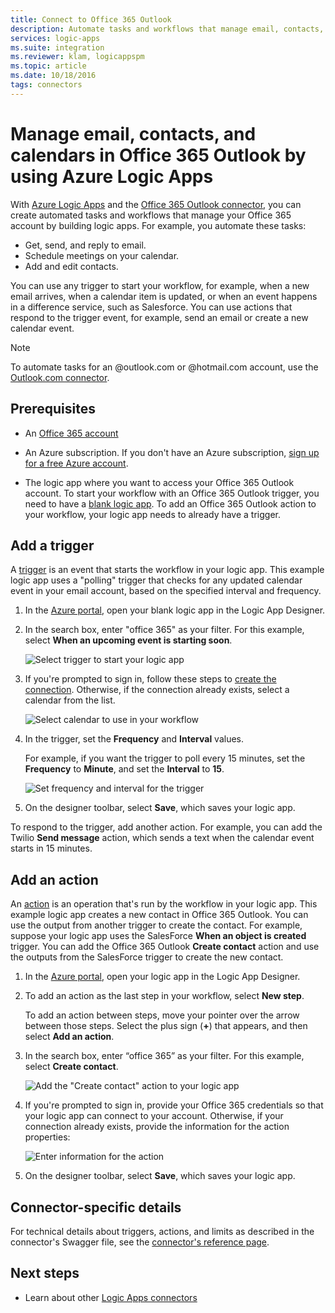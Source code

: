```yaml
---
title: Connect to Office 365 Outlook
description: Automate tasks and workflows that manage email, contacts, and calendars in Office 365 Outlook by using Azure Logic Apps 
services: logic-apps
ms.suite: integration
ms.reviewer: klam, logicappspm
ms.topic: article
ms.date: 10/18/2016
tags: connectors
---
```


# Manage email, contacts, and calendars in Office 365 Outlook by using Azure Logic Apps

With [Azure Logic Apps](../logic-apps/logic-apps-overview.md) and the [Office 365 Outlook connector](/connectors/office365connector/), you can create automated tasks and workflows that manage your Office 365 account by building logic apps. For example, you automate these tasks:

* Get, send, and reply to email. 
* Schedule meetings on your calendar.
* Add and edit contacts. 

You can use any trigger to start your workflow, for example, when a new email arrives, when a calendar item is updated, or when an event happens in a difference service, such as Salesforce. You can use actions that respond to the trigger event, for example, send an email or create a new calendar event. 

> [!NOTE]
> To automate tasks for an @outlook.com or @hotmail.com account, use the 
> [Outlook.com connector](../connectors/connectors-create-api-outlook.md).

## Prerequisites

* An [Office 365 account](https://www.office.com/)

* An Azure subscription. If you don't have an Azure subscription, [sign up for a free Azure account](https://azure.microsoft.com/free/). 

* The logic app where you want to access your Office 365 Outlook account. To start your workflow with an Office 365 Outlook trigger, you need to have a [blank logic app](../logic-apps/quickstart-create-first-logic-app-workflow.md). To add an Office 365 Outlook action to your workflow, your logic app needs to already have a trigger.

## Add a trigger

A [trigger](../logic-apps/logic-apps-overview.md#logic-app-concepts) is an event that starts the workflow in your logic app. This example logic app uses a "polling" trigger that checks for any updated calendar event in your email account, based on the specified interval and frequency.

1. In the [Azure portal](https://portal.azure.com), open your blank logic app in the Logic App Designer.

1. In the search box, enter "office 365" as your filter. For this example, select **When an upcoming event is starting soon**.
   
   ![Select trigger to start your logic app](./media/connectors-create-api-office365-outlook/office365-trigger.png)

1. If you're prompted to sign in, follow these steps to [create the connection](#create-connection). Otherwise, if the connection already exists, select a calendar from the list.
   
   ![Select calendar to use in your workflow](./media/connectors-create-api-office365-outlook/sample-calendar.png)

1. In the trigger, set the **Frequency** and **Interval** values.

   For example, if you want the trigger to poll every 15 minutes, set the **Frequency** to **Minute**, and set the **Interval** to **15**.
   
   ![Set frequency and interval for the trigger](./media/connectors-create-api-office365-outlook/calendar-settings.png)

1. On the designer toolbar, select **Save**, which saves your logic app.

To respond to the trigger, add another action. For example, you can add the Twilio **Send message** action, which sends a text when the calendar event starts in 15 minutes.

## Add an action

An [action](../logic-apps/logic-apps-overview.md#logic-app-concepts) is an operation that's run by the workflow in your logic app. This example logic app creates a new contact in Office 365 Outlook. You can use the output from another trigger to create the contact. For example, suppose your logic app uses the SalesForce **When an object is created** trigger. You can add the Office 365 Outlook **Create contact** action and use the outputs from the SalesForce trigger to create the new contact.

1. In the [Azure portal](https://portal.azure.com), open your logic app in the Logic App Designer.

1. To add an action as the last step in your workflow, select **New step**. 

   To add an action between steps, move your pointer over the arrow between those steps. Select the plus sign (**+**) that appears, and then select **Add an action**.

1. In the search box, enter “office 365” as your filter. For this example, select **Create contact**. 

   ![Add the "Create contact" action to your logic app](./media/connectors-create-api-office365-outlook/office365-actions.png) 

1. If you're prompted to sign in, provide your Office 365 credentials so that your logic app can connect to your account. Otherwise, if your connection already exists, provide the information for the action properties:

   ![Enter information for the action](./media/connectors-create-api-office365-outlook/office365-sampleaction.png)

1. On the designer toolbar, select **Save**, which saves your logic app.

## Connector-specific details

For technical details about triggers, actions, and limits as described in the connector's Swagger file, see the [connector's reference page](/connectors/office365connector/). 

## Next steps

* Learn about other [Logic Apps connectors](../connectors/apis-list.md)
